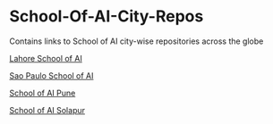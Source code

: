 # School-Of-AI-City-Repos
Contains links to School of AI city-wise repositories across the globe

[Lahore School of AI](https://github.com/LahoreSchoolofAI)

[Sao Paulo School of AI](https://github.com/SchoolOfAISaoPaulo)

[School of AI Pune](https://github.com/SchoolOfAIMaharashtra)

[School of AI Solapur](https://github.com/SchoolOfAIMaharashtra)

